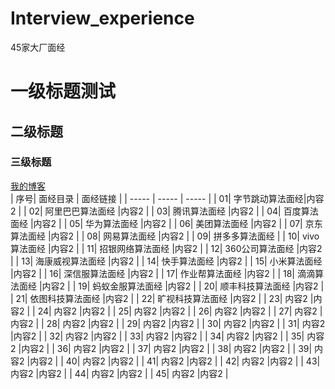 # Interview_experience
45家大厂面经
# 一级标题测试
## 二级标题
### 三级标题
[我的博客](http://blog.csdn.net/guodongxiaren "悬停显示")  
| 序号| 面经目录 | 面经链接 |
| ----- | ----- | ----- |
| 01| 字节跳动算法面经|内容2 |
| 02| 阿里巴巴算法面经 |内容2 |
| 03| 腾讯算法面经 |内容2 |
| 04| 百度算法面经 |内容2 |
| 05| 华为算法面经 |内容2 |
| 06| 美团算法面经 |内容2 |
| 07| 京东算法面经 |内容2 |
| 08| 网易算法面经 |内容2 |
| 09| 拼多多算法面经 |
| 10| vivo算法面经 |内容2 |
| 11| 招银网络算法面经 |内容2 |
| 12| 360公司算法面经 |内容2 |
| 13| 海康威视算法面经 |内容2 |
| 14| 快手算法面经 |内容2 |
| 15| 小米算法面经 |内容2 |
| 16| 深信服算法面经 |内容2 |
| 17| 作业帮算法面经 |内容2 |
| 18| 滴滴算法面经 |内容2 |
| 19| 蚂蚁金服算法面经 |内容2 |
| 20| 顺丰科技算法面经 |内容2 |
| 21| 依图科技算法面经 |内容2 |
| 22| 旷视科技算法面经 |内容2 |
| 23| 内容2 |内容2 |
| 24| 内容2 |内容2 |
| 25| 内容2 |内容2 |
| 26| 内容2 |内容2 |
| 27| 内容2 |内容2 |
| 28| 内容2 |内容2 |
| 29| 内容2 |内容2 |
| 30| 内容2 |内容2 |
| 31| 内容2 |内容2 |
| 32| 内容2 |内容2 |
| 33| 内容2 |内容2 |
| 34| 内容2 |内容2 |
| 35| 内容2 |内容2 |
| 36| 内容2 |内容2 |
| 37| 内容2 |内容2 |
| 38| 内容2 |内容2 |
| 39| 内容2 |内容2 |
| 40| 内容2 |内容2 |
| 41| 内容2 |内容2 |
| 42| 内容2 |内容2 |
| 43| 内容2 |内容2 |
| 44| 内容2 |内容2 |
| 45| 内容2 |内容2 |



